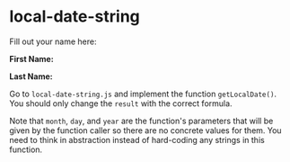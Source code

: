 # local-date-string

Fill out your name here:

**First Name:**

**Last Name:** 

Go to `local-date-string.js` and implement the function `getLocalDate()`. You should only change the `result` with the correct formula.

Note that `month`, `day`, and `year` are the function's parameters that will be given by the function caller so there are no concrete values for them. You need to think in abstraction instead of hard-coding any strings in this function. 
